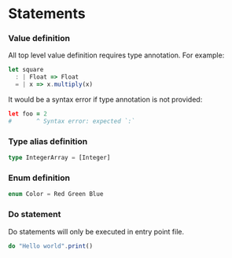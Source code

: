 # Statements

### Value definition

All top level value definition requires type annotation. For example:

```typescript
let square
  : | Float => Float
  = | x => x.multiply(x)
```

It would be a syntax error if type annotation is not provided:

```coffeescript
let foo = 2
#       ^ Syntax error: expected `:` 
```

### Type alias definition

```typescript
type IntegerArray = [Integer]
```

### Enum definition

```typescript
enum Color = Red Green Blue
```

### Do statement

Do statements will only be executed in entry point file. 

```typescript
do "Hello world".print()
```


